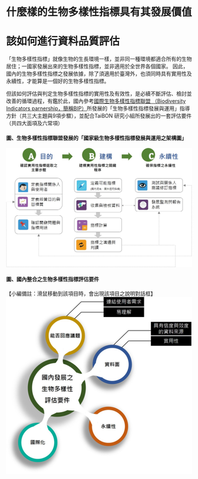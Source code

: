 # 什麼樣的生物多樣性指標具有其發展價值
# 該如何進行資料品質評估

「生物多樣性指標」就像生物的生長環境一樣，並非同一種環境都適合所有的生物居住；一國家發展出來的生物多樣性指標，並非適用於全世界各個國家。
因此，國內的生物多樣性指標之發展依據，除了須適用於臺灣外，也須同時具有實用性及永續性，才能算是一個好的生物多樣性指標。

但該如何評估與判定生物多樣性指標的實用性及有效性，是必續不斷評估、檢討並改善的循環過程，有鑑於此，國內參考[國際生物多樣性指標聯盟
（Biodiversity Indicators parnership，簡稱BIP）](http://www.bipindicators.net/)所發展的「生物多樣性指標發展與運用」指導方針（共三大主題與9項步驟），並配合TaiBON 
研究小組所發展出的一套評估要件（共四大面項及六常項）

#### 圖、生物多樣性指標聯盟發展的「國家級生物多樣性指標發展與運用之架構圖」

![ndicator development frameword](https://github.com/TaiBON/portal_webpages/blob/master/images/indicator/Evaluate%20and%20analysis_Indicator%20development%20frameword.jpg?raw=true)


#### 圖、國內整合之生物多樣性指標評估要件
【小編備註：滑鼠移動到該項目時，會出現該項目之說明對話框】
![elements](https://github.com/TaiBON/portal_webpages/blob/master/images/indicator/Evaluate%20and%20analysis_Elements.jpg?raw=true)





